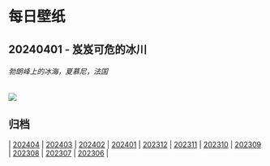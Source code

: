 # 每日壁纸

## 20240401 - 岌岌可危的冰川

###### 勃朗峰上的冰海，夏慕尼，法国

![](https://www.bing.com/th?id=OHR.MontBlancGlacier_ZH-CN2918240023_UHD.jpg)

## 归档

| [202404](/202404/README.md)
| [202403](/202403/README.md)
| [202402](/202402/README.md)
| [202401](/202401/README.md)
| [202312](/202312/README.md)
| [202311](/202311/README.md)
| [202310](/202310/README.md)
| [202309](/202309/README.md)
| [202308](/202308/README.md)
| [202307](/202307/README.md)
| [202306](/202306/README.md)
|